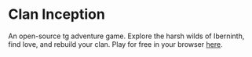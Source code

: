 # Clan Inception

An open-source tg adventure game. Explore the harsh wilds of Iberninth, find love, and rebuild your clan. Play for free in your browser [here](http://themysteryprocess.github.io/clan-inception/).
